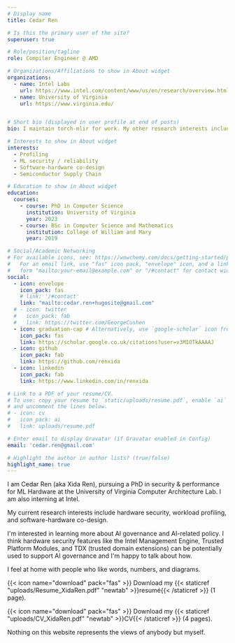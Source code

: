 ```yaml
---
# Display name
title: Cedar Ren

# Is this the primary user of the site?
superuser: true

# Role/position/tagline
role: Compiler Engineer @ AMD

# Organizations/Affiliations to show in About widget
organizations:
  - name: Intel Labs
    url: https://www.intel.com/content/www/us/en/research/overview.html
  - name: University of Virginia
    url: https://www.virginia.edu/


# Short bio (displayed in user profile at end of posts)
bio: I maintain torch-mlir for work. My other research interests include profiling, ml security, and software-hardware co-design.

# Interests to show in About widget
interests:
  - Profiling
  - ML security / reliability
  - Software-hardware co-design
  - Semiconductor Supply Chain

# Education to show in About widget
education:
  courses:
    - course: PhD in Computer Science
      institution: University of Virginia
      year: 2023
    - course: BSc in Computer Science and Mathematics
      institution: College of William and Mary
      year: 2019

# Social/Academic Networking
# For available icons, see: https://wowchemy.com/docs/getting-started/page-builder/#icons
#   For an email link, use "fas" icon pack, "envelope" icon, and a link in the
#   form "mailto:your-email@example.com" or "/#contact" for contact widget.
social:
  - icon: envelope
    icon_pack: fas
    # link: '/#contact'
    link: "mailto:cedar.ren+hugosite@gmail.com"
  # - icon: twitter
  #   icon_pack: fab
  #   link: https://twitter.com/GeorgeCushen
  - icon: graduation-cap # Alternatively, use `google-scholar` icon from `ai` icon pack
    icon_pack: fas
    link: https://scholar.google.co.uk/citations?user=v3MIOTkAAAAJ
  - icon: github
    icon_pack: fab
    link: https://github.com/renxida
  - icon: linkedin
    icon_pack: fab
    link: https://www.linkedin.com/in/renxida

# Link to a PDF of your resume/CV.
# To use: copy your resume to `static/uploads/resume.pdf`, enable `ai` icons in `params.toml`,
# and uncomment the lines below.
# - icon: cv
#   icon_pack: ai
#   link: uploads/resume.pdf

# Enter email to display Gravatar (if Gravatar enabled in Config)
email: 'cedar.ren@gmail.com'

# Highlight the author in author lists? (true/false)
highlight_name: true
---
```


I am Cedar Ren (aka Xida Ren), pursuing a PhD in security & performance for ML Hardware at the University of Virginia Computer Architecture Lab. I am also interning at Intel.

My current research interests include hardware security, workload profiling, and software-hardware co-design.

I'm interested in learning more about AI governance and AI-related policy. I think hardware security features like the Intel Management Engine, Trusted Platform Modules, and TDX (trusted domain extensions) can be potentially used to support AI governance and I'm happy to talk about how.

I feel at home with people who like words, numbers, and diagrams.

{{< icon name="download" pack="fas" >}} Download my {{< staticref "uploads/Resume_XidaRen.pdf" "newtab" >}}resumé{{< /staticref >}} (1 page).

{{< icon name="download" pack="fas" >}} Download my {{< staticref "uploads/CV_XidaRen.pdf" "newtab" >}}CV{{< /staticref >}} (4 pages).

Nothing on this website represents the views of anybody but myself.
